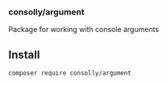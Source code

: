 ### consolly/argument
Package for working with console arguments
## Install
```shell script
composer require consolly/argument
```